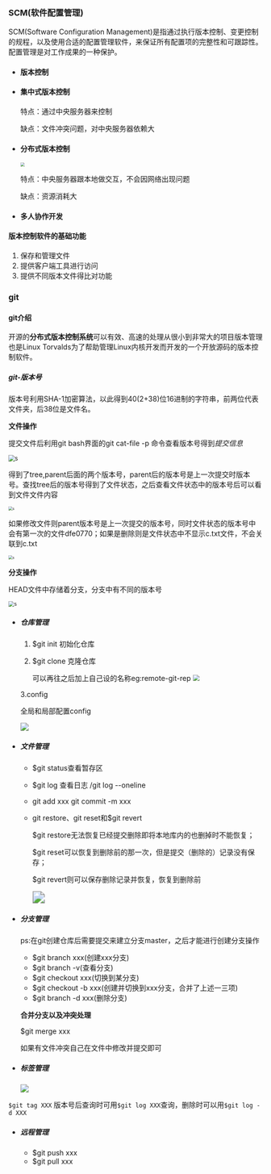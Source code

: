### SCM(软件配置管理)

SCM(Software Configuration Management)是指通过执行版本控制、变更控制的规程，以及使用合适的配置管理软件，来保证所有配置项的完整性和可跟踪性。配置管理是对工作成果的一种保护。

- #### 版本控制

- #### 集中式版本控制

  特点：通过中央服务器来控制

  缺点：文件冲突问题，对中央服务器依赖大

- #### 分布式版本控制

  <img src="C:\Users\cloak\Pictures\Screenshots\屏幕截图 2023-08-21 180937.png" style="zoom:50%;" />

  特点：中央服务器跟本地做交互，不会因网络出现问题

  缺点：资源消耗大

- #### 多人协作开发

#### 版本控制软件的基础功能

1. 保存和管理文件
2. 提供客户端工具进行访问
3. 提供不同版本文件得比对功能 



### git

#### git介绍

开源的**分布式版本控制系统**可以有效、高速的处理从很小到非常大的项目版本管理也是Linux Torvalds为了帮助管理Linux内核开发而开发的一个开放源码的版本控制软件。

##### git-版本号

版本号利用SHA-1加密算法，以此得到40(2+38)位16进制的字符串，前两位代表文件夹，后38位是文件名。

**文件操作**

提交文件后利用git bash界面的git cat-file -p 命令查看版本号得到*提交信息*

<img src="git.assets/%E5%B1%8F%E5%B9%95%E6%88%AA%E5%9B%BE%202023-08-22%20113539.png" alt="s" style="zoom:80%;" />

得到了tree,parent后面的两个版本号，parent后的版本号是上一次提交时版本号。查找tree后的版本号得到了文件状态，之后查看文件状态中的版本号后可以看到文件文件内容

<img src="git.assets/%E5%B1%8F%E5%B9%95%E6%88%AA%E5%9B%BE%202023-08-22%20112123.png" alt="s" style="zoom:50%;" />

如果修改文件则parent版本号是上一次提交的版本号，同时文件状态的版本号中会有第一次的文件dfe0770；如果是删除则是文件状态中不显示c.txt文件，不会关联到c.txt

<img src="git.assets/%E5%B1%8F%E5%B9%95%E6%88%AA%E5%9B%BE%202023-08-22%20114649.png" alt="s" style="zoom:50%;" />

**分支操作**

HEAD文件中存储着分支，分支中有不同的版本号

<img src="git.assets/%E5%B1%8F%E5%B9%95%E6%88%AA%E5%9B%BE%202023-08-22%20121157.png" alt="s" style="zoom:70%;" />

- ##### 仓库管理

  1. $git init 初始化仓库

  2. $git clone 克隆仓库

     可以再往之后加上自己设的名称eg:remote-git-rep
     <img src="git.assets/%E5%B1%8F%E5%B9%95%E6%88%AA%E5%9B%BE%202023-08-22%20122245.png" style="zoom:80%;" />

    3.config

  全局和局部配置config

  ![](git.assets/%E5%B1%8F%E5%B9%95%E6%88%AA%E5%9B%BE%202023-08-22%20122706.png)

- ##### 文件管理

  - $git status查看暂存区

  - $git log 查看日志 /git log --oneline

  - git add xxx  git commit -m xxx

  - git restore、git reset和$git revert

    $git restore无法恢复已经提交删除即将本地库内的也删掉时不能恢复；

    $git reset可以恢复到删除前的那一次，但是提交（删除的）记录没有保存；

    $git revert则可以保存删除记录并恢复，恢复到删除前

    <img src="git.assets/%E5%B1%8F%E5%B9%95%E6%88%AA%E5%9B%BE%202023-08-22%20172330.png" style="zoom:150%;" />

    

- ##### 分支管理

  ps:在git创建仓库后需要提交来建立分支master，之后才能进行创建分支操作

  - $git branch xxx(创建xxx分支)
  - $git branch -v(查看分支)
  - $git checkout xxx(切换到某分支)
  - $git checkout -b xxx(创建并切换到xxx分支，合并了上述一三项)
  - $git branch -d xxx(删除分支)

  **合并分支以及冲突处理**

  $git merge xxx

  如果有文件冲突自己在文件中修改并提交即可

- ##### 标签管理

  ![](git.assets/%E5%B1%8F%E5%B9%95%E6%88%AA%E5%9B%BE%202023-08-22%20174448.png)

`$git tag XXX` 版本号后查询时可用`$git log XXX`查询，删除时可以用`$git log -d XXX`

- ##### 远程管理

  - $git push xxx
  - $git pull   xxx


